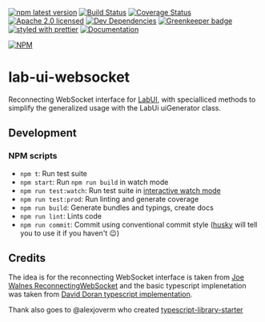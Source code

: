 [![npm latest version](https://img.shields.io/npm/v/lab-ui-websocket.svg)](https://www.npmjs.com/package/lab-ui-websocket)
[![Build Status](https://travis-ci.org/MicroControlLab/lab-ui-websocket.svg?branch=master)](https://travis-ci.org/MicroControlLab/lab-ui-websocket)
[![Coverage Status](https://coveralls.io/repos/github/MicroControlLab/lab-ui-websocket/badge.svg?branch=master)](https://coveralls.io/github/MicroControlLab/lab-ui-websocket?branch=master)
[![Apache 2.0 licensed](https://img.shields.io/hexpm/l/plug.svg)](https://raw.githubusercontent.com/MicroControlLab/lab-ui-websocket/master/LICENSE)
[![Dev Dependencies](https://david-dm.org/MicroControlLab/lab-ui-websocket/dev-status.svg)](https://david-dm.org/MicroControlLab/lab-ui-websocket?type=dev)
[![Greenkeeper badge](https://badges.greenkeeper.io/MicroControlLab/lab-ui-websocket.svg)](https://greenkeeper.io/)
[![styled with prettier](https://img.shields.io/badge/styled_with-prettier-ff69b4.svg)](https://github.com/prettier/prettier)
[![Documentation](https://img.shields.io/badge/docs-gh--pages-brightgreen.svg)](https://microcontrollab.github.io/lab-ui-websocket/index.html)

[![NPM](https://nodei.co/npm/lab-ui-websocket.png)](https://npmjs.org/package/lab-ui-websocket)

# lab-ui-websocket

Reconnecting WebSocket interface for [LabUI](https://github.com/MicroControlLab/lab-ui), with specialliced methods to simplify the generalized usage with the LabUi uiGenerator class.

## Development

### NPM scripts

-   `npm t`: Run test suite
-   `npm start`: Run `npm run build` in watch mode
-   `npm run test:watch`: Run test suite in [interactive watch mode](http://facebook.github.io/jest/docs/cli.html#watch)
-   `npm run test:prod`: Run linting and generate coverage
-   `npm run build`: Generate bundles and typings, create docs
-   `npm run lint`: Lints code
-   `npm run commit`: Commit using conventional commit style ([husky](https://github.com/typicode/husky) will tell you to use it if you haven't :wink:)

## Credits

The idea is for the reconnecting WebSocket interface is taken from [Joe Walnes ReconnectingWebSocket](https://github.com/joewalnes/reconnecting-websocket) and the basic typescript implenetation was taken from [David Doran typescript implementation](https://github.com/daviddoran/typescript-reconnecting-websocket).

Thank also goes to @alexjoverm who created [typescript-library-starter](https://github.com/alexjoverm/typescript-library-starter)
